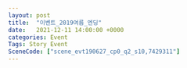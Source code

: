 ```yaml
---
layout: post
title:  "이벤트_2019여름_엔딩"
date:   2021-12-11 14:00:00 +0000
categories: Event
Tags: Story Event
SceneCode: ["scene_evt190627_cp0_q2_s10,7429311"]
---
```


